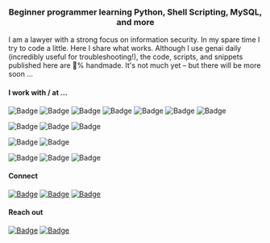 <h3 align="center">Beginner programmer learning Python, Shell Scripting, MySQL, and more</h3>

<p>I am a lawyer with a strong focus on information security. In my spare time I try to code a little. Here I share what works. Although I use genai daily (incredibly useful for troubleshooting!), the code, scripts, and snippets published here are &#128175;% handmade. It's not much yet &ndash; but there will be more soon ...</p>

<h4>I work with / at ...</h4>

<p>
    <img src="https://img.shields.io/badge/Python-323232?style=flat-square" alt="Badge">
    <img src="https://img.shields.io/badge/Shell%20Scripting-323232?style=flat-square" alt="Badge">
    <img src="https://img.shields.io/badge/MySQL-323232?style=flat-square" alt="Badge">
    <img src="https://img.shields.io/badge/HTML-323232?style=flat-square" alt="Badge">
    <img src="https://img.shields.io/badge/CSS-323232?style=flat-square" alt="Badge">
    <img src="https://img.shields.io/badge/JavaScript-323232?style=flat-square" alt="Badge">
    <img src="https://img.shields.io/badge/LaTeX-323232?style=flat-square" alt="Badge">
</p>

<p>
    <img src="https://img.shields.io/badge/Docker-grey?style=flat-square" alt="Badge">
    <img src="https://img.shields.io/badge/Kubernetes-grey?style=flat-square" alt="Badge">
    <img src="https://img.shields.io/badge/Google%20Cloud-grey?style=flat-square" alt="Badge">
</p>

<p>
    <img src="https://img.shields.io/badge/Networking-lightgrey?style=flat-square" alt="Badge">
    <img src="https://img.shields.io/badge/TCP%2FIP-lightgrey?style=flat-square" alt="Badge">
</p>

<p>
    <img src="https://img.shields.io/badge/Linux-ebebeb?style=flat-square" alt="Badge">
    <img src="https://img.shields.io/badge/Windows-ebebeb?style=flat-square" alt="Badge">
    <img src="https://img.shields.io/badge/macOS-ebebeb?style=flat-square" alt="Badge">
</p>

<h4>Connect</h4>

<p>
    <a href="https://x.com/january1073"><img src="https://img.shields.io/badge/X.com-magenta?style=flat-square" alt="Badge"></a>  
    <a href="https://tryhackme.com/p/january1073"><img src="https://img.shields.io/badge/TryHackMe-magenta?style=flat-square" alt="Badge"></a>
    <a href="https://www.linkedin.com/in/fongern" target="_blank"><img src="https://img.shields.io/badge/LinkedIn-magenta?style=flat-square" alt="Badge"></a>
</p>

<h4>Reach out</h4>

<p> 
    <a href="mailto:january1073@yahoo.com" target="_blank"><img src="https://img.shields.io/badge/Email-323232?style=flat-square" alt="Badge"></a>
    <a href="https://keys.openpgp.org/vks/v1/by-fingerprint/12E72BB71FE10C5C0BC5687B70493AE9DCEF9877" target="_blank"><img src="https://img.shields.io/badge/PGP Key-323232?style=flat-square&logo=gnuprivacyguard" alt="Badge"></a>
</p> 
